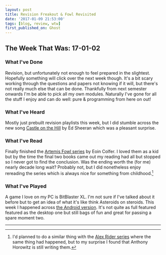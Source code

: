 ```yaml
---
layout: post
title: Revision Freakout & Fowl Revisited
date: '2017-01-09 21:53:00'
tags: [blog, review, wtw]
first_published_on: Ghost
---
```


## The Week That Was: 17-01-02

### What I've Done

Revision, but unfortunately not enough to feel prepared in the slightest. Hopefully something will click over the next week though. It's a bit scary working through the questions and papers not knowing if it will, but there's not really much else that can be done. Thankfully from next semester onwards I'm be able to pick all my own modules. Naturally I've gone for all the stuff I enjoy and can do well: pure & programming from here on out!

### What I've Heard

Mostly just prebuilt revision playlists this week, but I did stumble across the new song [Castle on the Hill](https://open.spotify.com/album/5YnGwVQx2OQ4CpcQeVDthP) by Ed Sheeran which was a pleasant surprise.

### What I've Read

Finally finished the [Artemis Fowl series](https://en.wikipedia.org/wiki/Artemis_Fowl_(series)) by Eoin Colfer. I loved them as a kid but by the time the final two books came out my reading had all but stopped so I never got to find the conclusion. Was the ending worth the (for me) nearly decade long wait? Probably not, but I did nonetheless enjoy rereading the series which is always nice for something from childhood.[^1]

### What I've Played

A game I love on my PC is BitBlaster XL. I'm not sure if I've talked about it before but to get an idea of what it's like think Asteroids on steroids. This week I happened across [the Android version](https://play.google.com/store/apps/details?id=com.NVS.bitblaster). It's not quite as full featured featured as the desktop one but still bags of fun and great for passing a spare moment two.

-----

[^1]: I'd planned to do a similar thing with the [Alex Rider series](https://en.m.wikipedia.org/wiki/Alex_Rider) where the same thing had happened, but to my surprise I found that Anthony Horowitz is still writing them.
